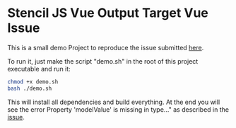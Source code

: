 # Stencil JS Vue Output Target Vue Issue

This is a small demo Project to reproduce the issue submitted [here](https://github.com/ionic-team/stencil-ds-output-targets/issues/233).

To run it, just make the script "demo.sh" in the root of this project executable and run it:

```bash
chmod +x demo.sh
bash ./demo.sh
```

This will install all dependencies and build everything.
At the end you will see the error Property 'modelValue' is missing in type..." as described in the [issue](https://github.com/ionic-team/stencil-ds-output-targets/issues/233).